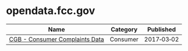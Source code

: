 # opendata.fcc.gov

Name | Category | Published
---- | -------- | ---------
[CGB - Consumer Complaints Data](../datasets/3xyp-aqkj.md) | Consumer | 2017&#x2011;03&#x2011;02

